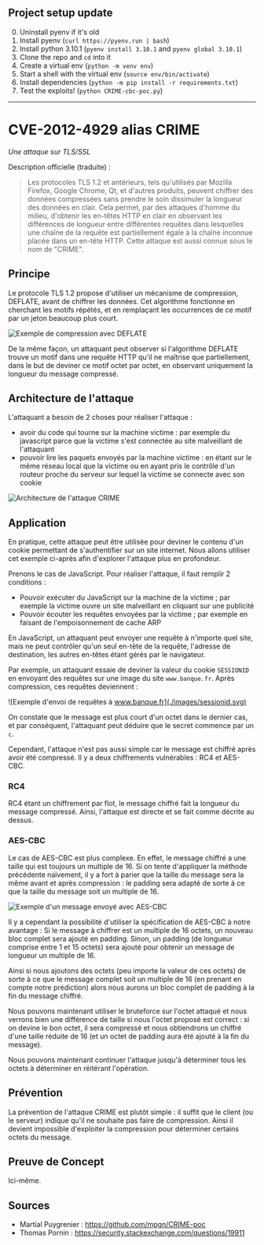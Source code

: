 ## Project setup update

0. Uninstall pyenv if it's old
1. Install pyenv (`curl https://pyenv.run | bash`)
2. Install python 3.10.1 (`pyenv install 3.10.1` and `pyenv global 3.10.1`)
3. Clone the repo and `cd` into it
4. Create a virtual env (`python -m venv env`)
5. Start a shell with the virtual env (`source env/bin/activate`)
6. Install dependencies (`python -m pip install -r requirements.txt`)
7. Test the exploits! (`python CRIME-cbc-poc.py`)

---

# CVE-2012-4929 alias CRIME

_Une attaque sur TLS/SSL_

Description officielle (traduite) :

> Les protocoles TLS 1.2 et antérieurs, tels qu'utilisés par Mozilla Firefox, Google Chrome, Qt, et d'autres produits, peuvent chiffrer des données compressées sans prendre le soin dissimuler la longueur des données en clair. Cela permet, par des attaques d'homme du milieu, d'obtenir les en-têtes HTTP en clair en observant les différences de longueur entre différentes requêtes dans lesquelles une chaîne de la requête est partiellement égale à la chaîne inconnue placée dans un en-tête HTTP. Cette attaque est aussi connue sous le nom de "CRIME".

## Principe

Le protocole TLS 1.2 propose d'utiliser un mécanisme de compression, DEFLATE, avant de chiffrer les données. Cet algorithme fonctionne en cherchant les motifs répétés, et en remplaçant les occurrences de ce motif par un jeton beaucoup plus court.

![Exemple de compression avec DEFLATE](./images/deflate.svg)

De la même façon, un attaquant peut observer si l'algorithme DEFLATE trouve un motif dans une requête HTTP qu'il ne maîtrise que partiellement, dans le but de deviner ce motif octet par octet, en observant uniquement la longueur du message compressé.

## Architecture de l'attaque

L'attaquant a besoin de 2 choses pour réaliser l'attaque :
- avoir du code qui tourne sur la machine victime : par exemple du javascript parce que la victime s'est connectée au site malveillant de l'attaquant
- pouvoir lire les paquets envoyés par la machine victime : en étant sur le même réseau local que la victime ou en ayant pris le contrôle d'un routeur proche du serveur sur lequel la victime se connecte avec son cookie

![Architecture de l'attaque CRIME](./images/archi.jpeg)

## Application

En pratique, cette attaque peut être utilisée pour deviner le contenu d'un cookie permettant de s'authentifier sur un site internet. Nous allons utiliser cet exemple ci-après afin d'explorer l'attaque plus en profondeur.

Prenons le cas de JavaScript. Pour réaliser l'attaque, il faut remplir 2 conditions :

- Pouvoir exécuter du JavaScript sur la machine de la victime ; par exemple la victime ouvre un site malveillant en cliquant sur une publicité
- Pouvoir écouter les requêtes envoyées par la victime ; par exemple en faisant de l'empoisonnement de cache ARP

En JavaScript, un attaquant peut envoyer une requête à n'importe quel site, mais ne peut contrôler qu'un seul en-tête de la requête, l'adresse de destination, les autres en-têtes étant gérés par le navigateur.

Par exemple, un attaquant essaie de deviner la valeur du cookie `SESSIONID` en envoyant des requêtes sur une image du site `www.banque.fr`. Après compression, ces requêtes deviennent :

![Exemple d'envoi de requêtes à www.banque.fr](./images/sessionid.svg)

On constate que le message est plus court d'un octet dans le dernier cas, et par conséquent, l'attaquant peut déduire que le secret commence par un `c`.

Cependant, l'attaque n'est pas aussi simple car le message est chiffré après avoir été compressé. Il y a deux chiffrements vulnérables : RC4 et AES-CBC.

### RC4
RC4 étant un chiffrement par flot, le message chiffré fait la longueur du message compressé. Ainsi, l'attaque est directe et se fait comme décrite au dessus.
### AES-CBC
Le cas de AES-CBC est plus complexe. En effet, le message chiffré a une taille qui est toujours un multiple de 16. Si on tente d'appliquer la méthode précédente naïvement, il y a fort à parier que la taille du message sera la même avant et après compression : le padding sera adapté de sorte à ce que la taille du message soit un multiple de 16.

![Exemple d'un message envoyé avec AES-CBC](./images/aes-cbc.svg)

Il y a cependant la possibilité d'utiliser la spécification de AES-CBC à notre avantage : Si le message à chiffrer est un multiple de 16 octets, un nouveau bloc complet sera ajouté en padding. Sinon, un padding (de longueur comprise entre 1 et 15 octets) sera ajouté pour obtenir un message de longueur un multiple de 16.

Ainsi si nous ajoutons des octets (peu importe la valeur de ces octets) de sorte à ce que le message complet soit un multiple de 16 (en prenant en compte notre prédiction) alors nous aurons un bloc complet de padding à la fin du message chiffré.

Nous pouvons maintenant utiliser le bruteforce sur l'octet attaqué et nous verrons bien une différence de taille si nous l'octet proposé est correct : si on devine le bon octet, il sera compressé et nous obtiendrons un chiffré d'une taille réduite de 16 (et un octet de padding aura été ajouté à la fin du message).

Nous pouvons maintenant continuer l'attaque jusqu'à déterminer tous les octets à déterminer en réitérant l'opération.

## Prévention

La prévention de l'attaque CRIME est plutôt simple : il suffit que le client (ou le serveur) indique qu'il ne souhaite pas faire de compression. Ainsi il devient impossible d'exploiter la compression pour déterminer certains octets du message.

## Preuve de Concept

Ici-même.

## Sources

- Martial Puygrenier : https://github.com/mpgn/CRIME-poc
- Thomas Pornin : https://security.stackexchange.com/questions/19911
